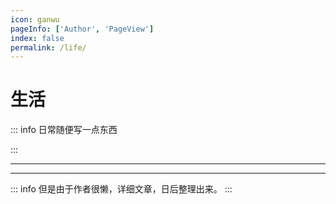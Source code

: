 ```yaml
---
icon: ganwu
pageInfo: ['Author', 'PageView']
index: false
permalink: /life/
---
```


# 生活

::: info 日常随便写一点东西

:::

---

<Catalog base='/life/' />

---

::: info
但是由于作者很懒，详细文章，日后整理出来。
:::
